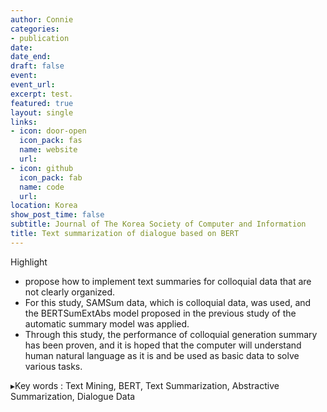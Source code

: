 ```yaml
---
author: Connie
categories:
- publication
date: 
date_end: 
draft: false
event: 
event_url: 
excerpt: test. 
featured: true
layout: single
links:
- icon: door-open
  icon_pack: fas
  name: website
  url: 
- icon: github
  icon_pack: fab
  name: code
  url: 
location: Korea 
show_post_time: false
subtitle: Journal of The Korea Society of Computer and Information
title: Text summarization of dialogue based on BERT
---
```



Highlight

- propose how to implement text summaries for colloquial data that are not clearly
organized. 
- For this study, SAMSum data, which is colloquial data, was used, and the BERTSumExtAbs
model proposed in the previous study of the automatic summary model was applied. 
- Through this study, the performance of colloquial generation summary has been proven, and it is hoped that the computer will understand human natural language as it is and be used as basic data to solve various tasks.

▸Key words : Text Mining, BERT, Text Summarization, Abstractive Summarization, Dialogue Data
